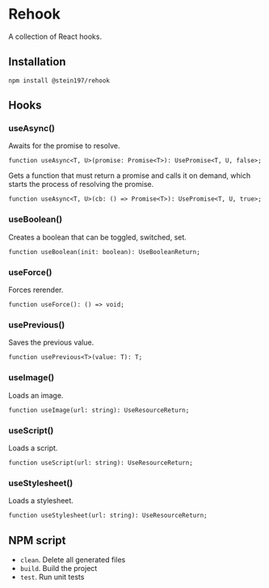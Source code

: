 # Rehook
A collection of React hooks.

## Installation
```
npm install @stein197/rehook
```

## Hooks

### useAsync()
Awaits for the promise to resolve.
```tsx
function useAsync<T, U>(promise: Promise<T>): UsePromise<T, U, false>;
```

Gets a function that must return a promise and calls it on demand, which starts the process of resolving the promise.
```tsx
function useAsync<T, U>(cb: () => Promise<T>): UsePromise<T, U, true>;
```

### useBoolean()
Creates a boolean that can be toggled, switched, set.
```tsx
function useBoolean(init: boolean): UseBooleanReturn;
```

### useForce()
Forces rerender.
```tsx
function useForce(): () => void;
```

### usePrevious()
Saves the previous value.
```tsx
function usePrevious<T>(value: T): T;
```

### useImage()
Loads an image.
```tsx
function useImage(url: string): UseResourceReturn;
```

### useScript()
Loads a script.
```tsx
function useScript(url: string): UseResourceReturn;
```

### useStylesheet()
Loads a stylesheet.
```tsx
function useStylesheet(url: string): UseResourceReturn;
```

## NPM script
- `clean`. Delete all generated files
- `build`. Build the project
- `test`. Run unit tests

